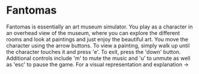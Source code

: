 # Fantomas

Fantomas is essentially an art museum simulator. You play as a character in an overhead view of the museum, where you can explore the different rooms and look at paintings and just enjoy the beautiful art. You move the character using the arrow buttons. To view a painting, simply walk up until the character touches it and press 'e'. To exit, press the 'down' button. Additional controls include 'm' to mute the music and 'u' to unmute as well as 'esc' to pause the game. 
For a visual representation and explanation -> 
